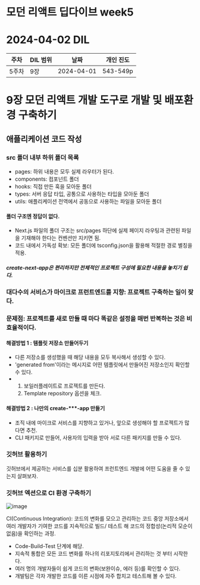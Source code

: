 # 모던 리액트 딥다이브 week5
# 2024-04-02 DIL

|주차|DIL 범위|날짜|개인 진도|
|------|---|---|---|
| 5주차 |9장|2024-04-01|543-549p|


# 9장 모던 리액트 개발 도구로 개발 및 배포환경 구축하기

## 애플리케이션 코드 작성

### src 폴더 내부 하위 폴더 목록
- pages: 하위 내용은 모두 실제 라우터가 된다.
- components: 컴포넌트 폴더
- hooks: 직접 만든 훅을 모아둔 폴더
- types: 서버 응답 타입, 공통으로 사용하는 타입을 모아둔 폴더
- utils: 애플리케이션 전역에서 공동으로 사용하는 파일을 모아둔 폴더

#### 폴더 구조엔 정답이 없다.
- Next.js 파일의 폴더 구조는 src/pages 하단에 실제 페이지 라우팅과 관련된 파일을 기재해야 한다는 컨벤션만 지키면 됨.
-  코드 내에서 가독성 확보: 모든 폴더에 tsconfig.json을 활용해 적절한 경로 별칭을 적용.

##### create-next-app은 편리하지만 전체적인 프로젝트 구성에 필요한 내용을 놓치기 쉽다. 

### 대다수의 서비스가 마이크로 프런트엔드를 지향: 프로젝트 구축하는 일이 잦다.
### 문제점: 프로젝트를 새로 만들 때 마다 똑같은 설정을 매번 반복하는 것은 비효율적이다.

#### 해결방법 1 : 템플릿 저장소 만들어두기

- 다른 저장소를 생성했을 때 해당 내용을 모두 복사해서 생성할 수 있다.
- 'generated from'이라는 메시지로 어떤 템플릿에서 만들어진 저장소인지 확인할 수 있다.
- 1. 보일러플레이트로 프로젝트를 만든다.
  2. Template repository 옵션을 체크.


#### 해결방법 2 : 나만의 create-***-app 만들기
- 조직 내에 마이크로 서비스를 지향하고 있거나, 앞으로 생성해야 할 프로젝트가 많다면 추천.
- CLI 패키지로 만들어, 사용자의 입력을 받아 서로 다른 패키지를 만들 수 있다.

### 깃허브 활용하기

깃허브에서 제공하는 서비스를 십분 활용하여 프런트엔드 개발에 어떤 도움을 줄 수 있는지 살펴보자.

### 깃허브 엑션으로 CI 환경 구축하기

![image](https://github.com/monthly-cs/2024-03-modern-react-deep-dive/assets/116958681/d23f30c8-2e90-4a7c-927c-8b12872976db)

CI(Continuous Integration): 코드의 변화를 모으고 관리하는 코드 중앙 저장소에서 여러 개발자가 기여한 코드를 지속적으로 빌드/ 테스트 해 코드의 정합성(논리적 모순이 없음)을 확인하는 과정.

- Code-Build-Test 단계에 해당.
- 지속적 통합은 모든 코드 변화를 하나의 리포지토리에서 관리하는 것 부터 시작한다.
- 여러 명의 개발자들이 쉽게 코드의 변화(보완이슈, 에러 등)를 확인할 수 있다.
- 개발팀은 각자 개발한 코드를 이른 시점에 자주 합치고 테스트해 볼 수 있다. 


